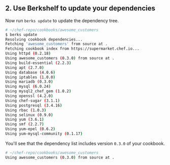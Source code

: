 ## 2. Use Berkshelf to update your dependencies

Now run `berks update` to update the dependency tree.

```bash
# ~/chef-repo/cookbooks/awesome_customers
$ berks update
Resolving cookbook dependencies...
Fetching 'awesome_customers' from source at .
Fetching cookbook index from https://supermarket.chef.io...
Using httpd (0.2.18)
Using awesome_customers (0.3.0) from source at .
Using build-essential (2.2.3)
Using apt (2.7.0)
Using database (4.0.6)
Using iptables (1.0.0)
Using mariadb (0.3.0)
Using mysql (6.0.24)
Using mysql2_chef_gem (1.0.2)
Using openssl (4.2.0)
Using chef-sugar (3.1.1)
Using postgresql (3.4.16)
Using rbac (1.0.3)
Using selinux (0.9.0)
Using yum (3.6.1)
Using smf (2.2.7)
Using yum-epel (0.6.2)
Using yum-mysql-community (0.1.17)
```

You'll see that the dependency list includes version `0.3.0` of your cookbook.

```bash
# ~/chef-repo/cookbooks/awesome_customers
Using awesome_customers (0.3.0) from source at .
```
